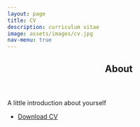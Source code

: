 ```yaml
---
layout: page
title: CV
description: curriculum vitae
image: assets/images/cv.jpg
nav-menu: true
---
```


<!-- Main -->
<div id="main" class="alt">

<!-- One -->
<section id="one">
	<div class="inner">
		<header class="major">
			<h1>About</h1>
		</header>

<!-- Content -->
<p>A little introduction about yourself</p>

<ul class="actions">
	<li><a href="assets/files/MOHAMMED HUSAIN_CV.pdf" class="button special" download>Download CV</a></li>
</ul>

